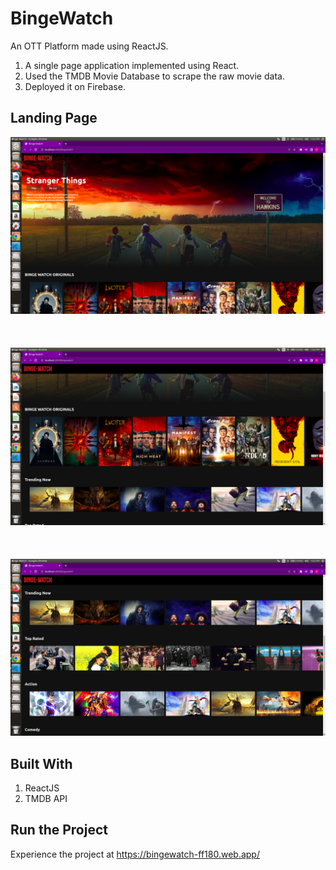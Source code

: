 # BingeWatch

An OTT Platform made using ReactJS.

1. A single page application implemented using React.<br/>
2. Used the TMDB Movie Database to scrape the raw movie data.<br/>
3. Deployed it on Firebase.

## Landing Page

![Web App](https://github.com/ChakitBhandari/BingeWatch/blob/main/assets/1.png)
<br/><br/>
<br/><br/>
![Web App](https://github.com/ChakitBhandari/BingeWatch/blob/main/assets/2.png)
<br/><br/>
<br/><br/>
![Web App](https://github.com/ChakitBhandari/BingeWatch/blob/main/assets/3.png)

## Built With
1. ReactJS <br/>
2. TMDB API

## Run the Project
Experience the project at https://bingewatch-ff180.web.app/ 
